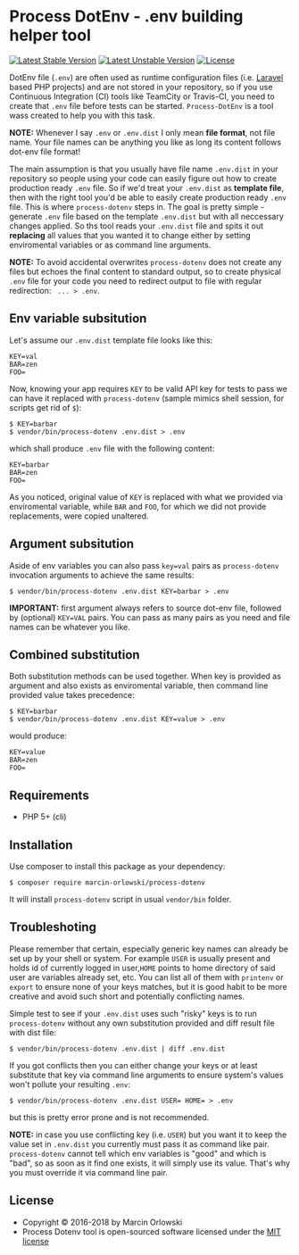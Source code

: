 # Process DotEnv - .env building helper tool #

[![Latest Stable Version](https://poser.pugx.org/marcin-orlowski/process-dotenv/v/stable)](https://packagist.org/packages/marcin-orlowski/process-dotenv)
[![Latest Unstable Version](https://poser.pugx.org/marcin-orlowski/process-dotenv/v/unstable)](https://packagist.org/packages/marcin-orlowski/process-dotenv)
[![License](https://poser.pugx.org/marcin-orlowski/process-dotenv/license)](https://packagist.org/packages/marcin-orlowski/process-dotenv)

DotEnv file (`.env`) are often used as runtime configuration files (i.e. [Laravel](https://laravel.com/)
based PHP projects) and are not stored in your repository, so if you use Continuous Integration (CI) 
tools like TeamCity or Travis-CI, you need to create that `.env` file before tests can be started. 
`Process-DotEnv` is a tool wass created to help you with this task.

**NOTE:** Whenever I say `.env` or `.env.dist` I only mean **file format**, not file name. Your
file names can be anything you like as long its content follows dot-env file format!

The main assumption is that you usually have file name `.env.dist` in your repository so people
using your code can easily figure out how to create production ready `.env` file. So if we'd 
treat your `.env.dist` as **template file**, then with the right tool you'd be able to easily create
production ready `.env` file. This is where `process-dotenv` steps in. The goal is pretty simple - 
generate `.env` file based on the template `.env.dist` but with all neccessary changes applied. 
So ths tool reads your `.env.dist` file and spits it out **replacing** all values that you wanted
it to change either by setting enviromental variables or as command line arguments.

**NOTE:** To avoid accidental overwrites `process-dotenv` does not create any files but echoes the final
content to standard output, so to create physical `.env` file for your code you need to redirect output 
to file with regular redirection: ` ... > .env`.

## Env variable subsitution ##

Let's assume our `.env.dist` template file looks like this:

    KEY=val
    BAR=zen
    FOO=

Now, knowing your app requires `KEY` to be valid API key for tests to pass we can have it replaced with 
`process-dotenv` (sample mimics shell session, for scripts get rid of `$`):

    $ KEY=barbar
    $ vendor/bin/process-dotenv .env.dist > .env

which shall produce `.env` file with the following content:

    KEY=barbar
    BAR=zen
    FOO=

As you noticed, original value of `KEY` is replaced with what we provided via enviromental variable,
while `BAR` and `FOO`, for which we did not provide replacements, were copied unaltered.


## Argument subsitution ##

Aside of env variables you can also pass `key=val` pairs as `process-dotenv` invocation arguments to
achieve the same results:

    $ vendor/bin/process-dotenv .env.dist KEY=barbar > .env

**IMPORTANT:** first argument always refers to source dot-env file, followed by (optional) `KEY=VAL` pairs.
You can pass as many pairs as you need and file names can be whatever you like.


## Combined substitution ##

Both substitution methods can be used together. When key is provided as argument and
also exists as enviromental variable, then command line provided value takes precedence:

    $ KEY=barbar
    $ vendor/bin/process-dotenv .env.dist KEY=value > .env

would produce:

    KEY=value
    BAR=zen
    FOO=


## Requirements ##

 * PHP 5+ (cli)
 
## Installation ##

Use composer to install this package as your dependency:

    $ composer require marcin-orlowski/process-dotenv

It will install `process-dotenv` script in usual `vendor/bin` folder.


## Troubleshoting ##

Please remember that certain, especially generic key names can already be set up by
your shell or system. For example `USER` is usually present and holds id of currently logged
in user,`HOME` points to home directory of said user are variables already
set, etc. You can list all of them with `printenv` or `export` to ensure none of your keys
matches, but it is good habit to be more creative and avoid such short and potentially conflicting
names.

Simple test to see if your `.env.dist` uses such "risky" keys is to run `process-dotenv`
without any own substitution provided and diff result file with dist file:

    $ vendor/bin/process-dotenv .env.dist | diff .env.dist

If you got conflicts then you can either change your keys or at least substitute that key
via command line arguments to ensure system's values won't pollute your resulting `.env`:

    $ vendor/bin/process-dotenv .env.dist USER= HOME= > .env

but this is pretty error prone and is not recommended.

**NOTE:** in case you use conflicting key (i.e. `USER`) but you want it to keep the
value set in `.env.dist` you currently must pass it as command like pair. `process-dotenv` 
cannot tell which env variables is "good" and which is "bad", so as soon as it find one exists,
it will simply use its value. That's why you must override it via command line pair.

## License ##

* Copyright &copy; 2016-2018 by Marcin Orlowski
* Process Dotenv tool is open-sourced software licensed under the [MIT license](http://opensource.org/licenses/MIT)
